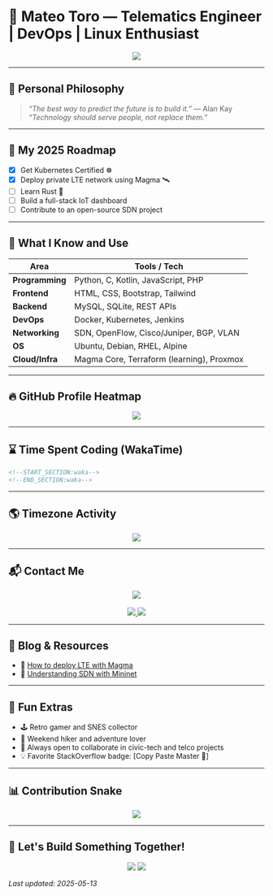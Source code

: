 # 🚀 Mateo Toro — Telematics Engineer | DevOps | Linux Enthusiast

<p align="center">
  <img src="https://readme-typing-svg.demolab.com?font=Fira+Code&weight=500&duration=3000&pause=1000&color=58A6FF&center=true&vCenter=true&lines=Building+Smart+Networks...;Lover+of+Code,+Cloud+%26+Coffee;Always+Learning,+Always+Creating+💡" />
</p>

---

## 📌 Personal Philosophy

> *“The best way to predict the future is to build it.”* — Alan Kay  
> *“Technology should serve people, not replace them.”*

---

## 🧭 My 2025 Roadmap

- [x] Get Kubernetes Certified ☸️  
- [x] Deploy private LTE network using Magma 🛰️  
- [ ] Learn Rust 🦀  
- [ ] Build a full-stack IoT dashboard  
- [ ] Contribute to an open-source SDN project  

---

## 🧠 What I Know and Use

| Area | Tools / Tech |
|------|--------------|
| **Programming** | Python, C, Kotlin, JavaScript, PHP |
| **Frontend** | HTML, CSS, Bootstrap, Tailwind |
| **Backend** | MySQL, SQLite, REST APIs |
| **DevOps** | Docker, Kubernetes, Jenkins |
| **Networking** | SDN, OpenFlow, Cisco/Juniper, BGP, VLAN |
| **OS** | Ubuntu, Debian, RHEL, Alpine |
| **Cloud/Infra** | Magma Core, Terraform (learning), Proxmox |

---

## 🔥 GitHub Profile Heatmap

<p align="center">
  <img src="https://github-readme-activity-graph.vercel.app/graph?username=mgodll&theme=github-compact&area=true" />
</p>

---

## ⌛ Time Spent Coding (WakaTime)

```md
<!--START_SECTION:waka-->
<!--END_SECTION:waka-->
```

---

## 🌎 Timezone Activity

<p align="center">
  <img src="https://github-profile-trophy.vercel.app/?username=mgodll&theme=matrix&row=1&no-bg=true" />
</p>

---

## 📬 Contact Me

<div align="center">
  <img src="https://img.shields.io/badge/Email-mateotororodriguez%40gmail.com-red?style=for-the-badge&logo=gmail" />
  <br><br>
  <a href="https://linkedin.com/in/mateo-toro-rodriguez-3799b624a">
    <img src="https://img.shields.io/badge/LinkedIn-Mateo_Toro-blue?style=flat-square&logo=linkedin" />
  </a>
  <a href="https://wa.me/573004444444">
    <img src="https://img.shields.io/badge/WhatsApp-Contact-green?style=flat-square&logo=whatsapp" />
  </a>
</div>

---

## 📰 Blog & Resources

- 📘 [How to deploy LTE with Magma](https://tublog.com/magma-deployment)
- 📘 [Understanding SDN with Mininet](https://tublog.com/sdn-lab)

---

## 🧩 Fun Extras

- 🕹️ Retro gamer and SNES collector  
- 🌄 Weekend hiker and adventure lover  
- 🤝 Always open to collaborate in civic-tech and telco projects  
- 💡 Favorite StackOverflow badge: [Copy Paste Master 🥷]  

---

## 📊 Contribution Snake

<p align="center">
  <img src="https://raw.githubusercontent.com/mgodll/mgodll/output/github-contribution-grid-snake.svg" />
</p>

---

## 🚀 Let's Build Something Together!

<p align="center">
  <img src="https://img.shields.io/badge/Open%20to%20Work-Yes-brightgreen?style=for-the-badge&logo=freelancer" />
  <img src="https://img.shields.io/badge/Looking%20for%20Collabs-Yes-blueviolet?style=for-the-badge&logo=github" />
</p>

_Last updated: 2025-05-13_
